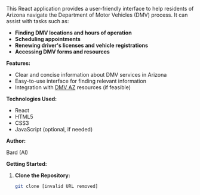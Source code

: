 This React application provides a user-friendly interface to help residents of Arizona navigate the Department of Motor Vehicles (DMV) process. It can assist with tasks such as:

- **Finding DMV locations and hours of operation**
- **Scheduling appointments**
- **Renewing driver's licenses and vehicle registrations**
- **Accessing DMV forms and resources**

**Features:**

- Clear and concise information about DMV services in Arizona
- Easy-to-use interface for finding relevant information
- Integration with [DMV AZ](https://www.az-mvdnow.com) resources (if feasible)

**Technologies Used:**

- React
- HTML5
- CSS3
- JavaScript (optional, if needed)

**Author:**

Bard (AI)

**Getting Started:**

1. **Clone the Repository:**

   ```bash
   git clone [invalid URL removed]
